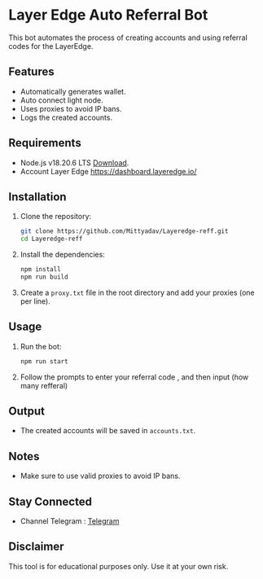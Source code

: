 # Layer Edge Auto Referral Bot

This bot automates the process of creating accounts and using referral codes for the LayerEdge.

## Features

- Automatically generates wallet.
- Auto connect light node.
- Uses proxies to avoid IP bans.
- Logs the created accounts.

## Requirements

- Node.js v18.20.6 LTS [Download](https://nodejs.org/dist/v18.20.6/node-v18.20.6-x64.msi).
- Account Layer Edge https://dashboard.layeredge.io/

## Installation

1. Clone the repository:

   ```sh
   git clone https://github.com/Mittyadav/Layeredge-reff.git
   cd Layeredge-reff
   ```

2. Install the dependencies:

   ```sh
   npm install
   npm run build
   ```

3. Create a `proxy.txt` file in the root directory and add your proxies (one per line).

## Usage

1. Run the bot:

   ```sh
   npm run start
   ```

2. Follow the prompts to enter your referral code , and then input (how many refferal)

## Output

- The created accounts will be saved in `accounts.txt`.

## Notes

- Make sure to use valid proxies to avoid IP bans.

## Stay Connected

- Channel Telegram : [Telegram](https://t.me/scripthub00)


## Disclaimer

This tool is for educational purposes only. Use it at your own risk.
